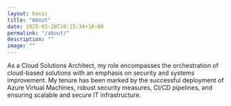 ```yaml
---
layout: basic
title: "About"
date: 2025-01-28T10:15:34+10:00
permalink: "/about/"
description: ""
image: ""
---
```


As a Cloud Solutions Architect, my role encompasses the orchestration of cloud-based solutions with an emphasis on security and systems improvement. My tenure has been marked by the successful deployment of Azure Virtual Machines, robust security measures, CI/CD pipelines, and ensuring scalable and secure IT infrastructure.
